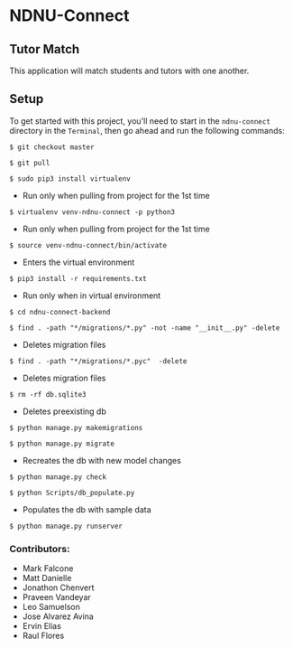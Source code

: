 # NDNU-Connect 

## Tutor Match
This application will match students and tutors with one another.

## Setup
To get started with this project, you'll need to start in the `ndnu-connect`
directory in the `Terminal`, then go ahead and run the following commands: 

`$ git checkout master`

`$ git pull`

`$ sudo pip3 install virtualenv` 
* Run only when pulling from project for the 1st time

`$ virtualenv venv-ndnu-connect -p python3` 
* Run only when pulling from project for the 1st time

`$ source venv-ndnu-connect/bin/activate` 
* Enters the virtual environment

`$ pip3 install -r requirements.txt` 
* Run only when in virtual environment

`$ cd ndnu-connect-backend`

`$ find . -path "*/migrations/*.py" -not -name "__init__.py" -delete` 
* Deletes migration files

`$ find . -path "*/migrations/*.pyc"  -delete` 
* Deletes migration files

`$ rm -rf db.sqlite3`
* Deletes preexisting db 

`$ python manage.py makemigrations`

`$ python manage.py migrate`
* Recreates the db with new model changes

`$ python manage.py check`

`$ python Scripts/db_populate.py`
* Populates the db with sample data

`$ python manage.py runserver`

### Contributors: 
* Mark Falcone
* Matt Danielle
* Jonathon Chenvert
* Praveen Vandeyar
* Leo Samuelson
* Jose Alvarez Avina
* Ervin Elias
* Raul Flores
